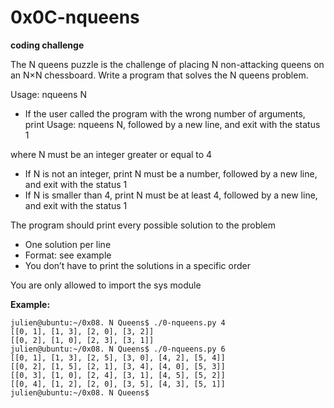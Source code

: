 # 0x0C-nqueens

**coding challenge**

The N queens puzzle is the challenge of placing N non-attacking queens on an N×N chessboard. Write a program that solves the N queens problem.

Usage: nqueens N
- If the user called the program with the wrong number of arguments, print Usage: nqueens N, followed by a new line, and exit with the status 1

where N must be an integer greater or equal to 4
- If N is not an integer, print N must be a number, followed by a new line, and exit with the status 1
- If N is smaller than 4, print N must be at least 4, followed by a new line, and exit with the status 1 

The program should print every possible solution to the problem
- One solution per line
- Format: see example
- You don’t have to print the solutions in a specific order

You are only allowed to import the sys module

**Example:**

```
julien@ubuntu:~/0x08. N Queens$ ./0-nqueens.py 4
[[0, 1], [1, 3], [2, 0], [3, 2]]
[[0, 2], [1, 0], [2, 3], [3, 1]]
julien@ubuntu:~/0x08. N Queens$ ./0-nqueens.py 6
[[0, 1], [1, 3], [2, 5], [3, 0], [4, 2], [5, 4]]
[[0, 2], [1, 5], [2, 1], [3, 4], [4, 0], [5, 3]]
[[0, 3], [1, 0], [2, 4], [3, 1], [4, 5], [5, 2]]
[[0, 4], [1, 2], [2, 0], [3, 5], [4, 3], [5, 1]]
julien@ubuntu:~/0x08. N Queens$
```
